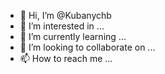 - 👋 Hi, I’m @Kubanychb
- 👀 I’m interested in ...
- 🌱 I’m currently learning ...
- 💞️ I’m looking to collaborate on ...
- 📫 How to reach me ...

<!---
Kubanychb/Kubanychb is a ✨ special ✨ repository because its `README.md` (this file) appears on your GitHub profile.
You can click the Preview link to take a look at your changes.
--->
